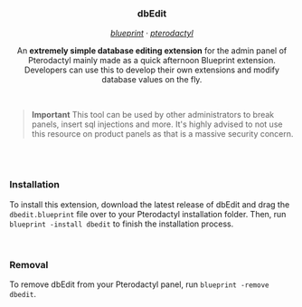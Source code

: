 <h3 align="center">dbEdit</h3>

<p align="center"><i>
  <a href="https://github.com/teamblueprint/main">blueprint</a> · 
  <a href="https://github.com/pterodactyl/panel">pterodactyl</a>
</i></p>



<p align="center">An <b>extremely simple database editing extension</b> for the admin panel of Pterodactyl mainly made as a quick afternoon Blueprint extension. Developers can use this to develop their own extensions and modify database values on the fly.</p>

<br>

> **Important**
> This tool can be used by other administrators to break panels, insert sql injections and more. It's highly advised to not use this resource on product panels as that is a massive security concern.

<br><br>

### Installation
To install this extension, download the latest release of dbEdit and drag the `dbedit.blueprint` file over to your Pterodactyl installation folder. Then, run `blueprint -install dbedit` to finish the installation process.

<br>

### Removal
To remove dbEdit from your Pterodactyl panel, run `blueprint -remove dbedit`.